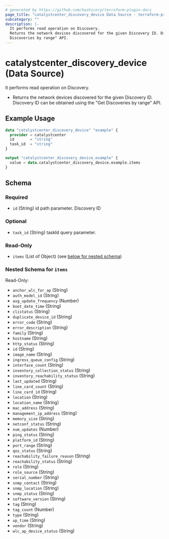 ```yaml
---
# generated by https://github.com/hashicorp/terraform-plugin-docs
page_title: "catalystcenter_discovery_device Data Source - terraform-provider-catalystcenter"
subcategory: ""
description: |-
  It performs read operation on Discovery.
  Returns the network devices discovered for the given Discovery ID. Discovery ID can be obtained using the "Get
  Discoveries by range" API.
---
```


# catalystcenter_discovery_device (Data Source)

It performs read operation on Discovery.

- Returns the network devices discovered for the given Discovery ID. Discovery ID can be obtained using the "Get
Discoveries by range" API.

## Example Usage

```terraform
data "catalystcenter_discovery_device" "example" {
  provider = catalystcenter
  id       = "string"
  task_id  = "string"
}

output "catalystcenter_discovery_device_example" {
  value = data.catalystcenter_discovery_device.example.items
}
```

<!-- schema generated by tfplugindocs -->
## Schema

### Required

- `id` (String) id path parameter. Discovery ID

### Optional

- `task_id` (String) taskId query parameter.

### Read-Only

- `items` (List of Object) (see [below for nested schema](#nestedatt--items))

<a id="nestedatt--items"></a>
### Nested Schema for `items`

Read-Only:

- `anchor_wlc_for_ap` (String)
- `auth_model_id` (String)
- `avg_update_frequency` (Number)
- `boot_date_time` (String)
- `clistatus` (String)
- `duplicate_device_id` (String)
- `error_code` (String)
- `error_description` (String)
- `family` (String)
- `hostname` (String)
- `http_status` (String)
- `id` (String)
- `image_name` (String)
- `ingress_queue_config` (String)
- `interface_count` (String)
- `inventory_collection_status` (String)
- `inventory_reachability_status` (String)
- `last_updated` (String)
- `line_card_count` (String)
- `line_card_id` (String)
- `location` (String)
- `location_name` (String)
- `mac_address` (String)
- `management_ip_address` (String)
- `memory_size` (String)
- `netconf_status` (String)
- `num_updates` (Number)
- `ping_status` (String)
- `platform_id` (String)
- `port_range` (String)
- `qos_status` (String)
- `reachability_failure_reason` (String)
- `reachability_status` (String)
- `role` (String)
- `role_source` (String)
- `serial_number` (String)
- `snmp_contact` (String)
- `snmp_location` (String)
- `snmp_status` (String)
- `software_version` (String)
- `tag` (String)
- `tag_count` (Number)
- `type` (String)
- `up_time` (String)
- `vendor` (String)
- `wlc_ap_device_status` (String)
